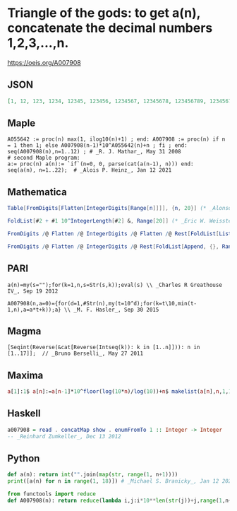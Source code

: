 # Triangle of the gods: to get a\(n\), concatenate the decimal numbers 1,2,3,\.\.\.,n\.
https://oeis.org/A007908
## JSON
```JSON
[1, 12, 123, 1234, 12345, 123456, 1234567, 12345678, 123456789, 12345678910, 1234567891011, 123456789101112, 12345678910111213, 1234567891011121314, 123456789101112131415, 12345678910111213141516, 1234567891011121314151617, 123456789101112131415161718]
```
## Maple
```Maple
A055642 := proc(n) max(1, ilog10(n)+1) ; end: A007908 := proc(n) if n = 1 then 1; else A007908(n-1)*10^A055642(n)+n ; fi ; end: seq(A007908(n),n=1..12) ; # _R. J. Mathar_, May 31 2008
# second Maple program:
a:= proc(n) a(n):= `if`(n=0, 0, parse(cat(a(n-1), n))) end:
seq(a(n), n=1..22);  # _Alois P. Heinz_, Jan 12 2021
```
## Mathematica
```Mathematica
Table[FromDigits[Flatten[IntegerDigits[Range[n]]]], {n, 20}] (* _Alonso del Arte_, Sep 19 2012 *)
```
```Mathematica
FoldList[#2 + #1 10^IntegerLength[#2] &, Range[20]] (* _Eric W. Weisstein_, Nov 06 2015 *)
```
```Mathematica
FromDigits /@ Flatten /@ IntegerDigits /@ Flatten /@ Rest[FoldList[List, {}, Range[20]]] (* _Eric W. Weisstein_, Nov 04 2015 *)
```
```Mathematica
FromDigits /@ Flatten /@ IntegerDigits /@ Rest[FoldList[Append, {}, Range[20]]] (* _Eric W. Weisstein_, Nov 04 2015 *)
```
## PARI
```PARI
a(n)=my(s="");for(k=1,n,s=Str(s,k));eval(s) \\ _Charles R Greathouse IV_, Sep 19 2012
```
```PARI
A007908(n,a=0)={for(d=1,#Str(n),my(t=10^d);for(k=t\10,min(t-1,n),a=a*t+k));a} \\ _M. F. Hasler_, Sep 30 2015
```
## Magma
```Magma
[Seqint(Reverse(&cat[Reverse(Intseq(k)): k in [1..n]])): n in [1..17]];  // _Bruno Berselli_, May 27 2011
```
## Maxima
```Maxima
a[1]:1$ a[n]:=a[n-1]*10^floor(log(10*n)/log(10))+n$ makelist(a[n],n,1,17);  /* _Bruno Berselli_, May 27 2011 */
```
## Haskell
```Haskell
a007908 = read . concatMap show . enumFromTo 1 :: Integer -> Integer
-- _Reinhard Zumkeller_, Dec 13 2012
```
## Python
```Python
def a(n): return int("".join(map(str, range(1, n+1))))
print([a(n) for n in range(1, 18)]) # _Michael S. Branicky_, Jan 12 2021
```
```Python
from functools import reduce
def A007908(n): return reduce(lambda i,j:i*10**len(str(j))+j,range(1,n+1)) # _Chai Wah Wu_, Feb 27 2023
```
